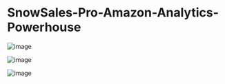 # SnowSales-Pro-Amazon-Analytics-Powerhouse

![image](https://github.com/Saurabh2997/SnowSales-Pro-Amazon-Analytics-Powerhouse/assets/46107475/ed8289a1-33ee-48de-b0fd-22c788b275cc)

![image](https://github.com/Saurabh2997/SnowSales-Pro-Amazon-Analytics-Powerhouse/assets/46107475/d5a31685-8a8b-4863-91ab-c7c88aad9914)




![image](https://github.com/Saurabh2997/SnowSales-Pro-Amazon-Analytics-Powerhouse/assets/46107475/ace7b5bf-d498-43e6-93e1-4156a1f813ad)

